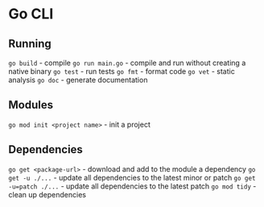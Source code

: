 # Go CLI


## Running

`go build` - compile
`go run main.go` - compile and run without creating a native binary
`go test` - run tests
`go fmt` - format code
`go vet` - static analysis
`go doc` - generate documentation

## Modules

`go mod init <project name>` - init a project

## Dependencies

`go get <package-url>` - download and add to the module a dependency
`go get -u ./...` - update all dependencies to the latest minor or patch
`go get -u=patch ./...` - update all dependencies to the latest patch
`go mod tidy` - clean up dependencies
